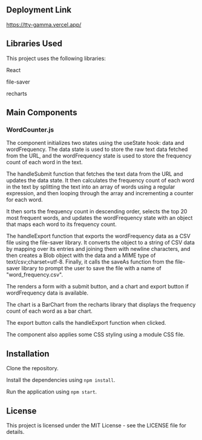 
## Deployment Link

https://tty-gamma.vercel.app/

## Libraries Used

This project uses the following libraries:

React

file-saver

recharts

## Main Components

### WordCounter.js
The component initializes two states using the useState hook: data and wordFrequency. The data state is used to store the raw text data fetched from the URL, and the wordFrequency state is used to store the frequency count of each word in the text.

The handleSubmit function that fetches the text data from the URL and updates the data state. It then calculates the frequency count of each word in the text by splitting the text into an array of words using a regular expression, and then looping through the array and incrementing a counter for each word.

It then sorts the frequency count in descending order, selects the top 20 most frequent words, and updates the wordFrequency state with an object that maps each word to its frequency count.

The handleExport function that exports the wordFrequency data as a CSV file using the file-saver library. It converts the object to a string of CSV data by mapping over its entries and joining them with newline characters, and then creates a Blob object with the data and a MIME type of text/csv;charset=utf-8. Finally, it calls the saveAs function from the file-saver library to prompt the user to save the file with a name of "word_frequency.csv".

The renders a form with a submit button, and a chart and export button if wordFrequency data is available. 

The chart is a BarChart from the recharts library that displays the frequency count of each word as a bar chart.

The export button calls the handleExport function when clicked. 

The component also applies some CSS styling using a module CSS file.

## Installation

Clone the repository.

Install the dependencies using `npm install`.

Run the application using `npm start`.

## License
This project is licensed under the MIT License - see the LICENSE file for details.

